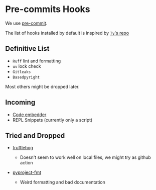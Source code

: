 # Pre-commits Hooks

We use [pre-commit](https://pre-commit.com/).

The list of hooks installed by default is inspired by [`Ty`'s repo](https://github.com/astral-sh/ty/blob/main/.pre-commit-config.yaml)

## Definitive List

- `Ruff` lint and formatting
- `uv` lock check
- `Gitleaks`
- `Basedpyright`

Most others might be dropped later.

## Incoming

- [Code embedder](https://github.com/kvankova/code-embedder/tree/v1.1.1/)
- REPL Snippets (currently only a script)

## Tried and Dropped

- [trufflehog](https://github.com/trufflesecurity/trufflehog)
  - Doesn't seem to work well on local files, we might try as github action

- [pyproject-fmt](https://github.com/tox-dev/pyproject-fm)
  - Weird formatting and bad documentation
